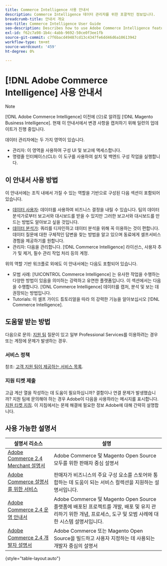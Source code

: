 ```yaml
---
title: Commerce Intelligence 사용 안내서
description: Commerce Intelligence 데이터 관리자를 위한 포괄적인 정보입니다.
breadcrumb-title: 안내서 개요
seo-title: Commerce Intelligence User Guide
seo-description: Describes how to use Adobe Commerce Intelligence features used to gain insights from Adobe Commerce or Magento Open Source data, along with other third-party data sources.
exl-id: f62c7a98-1b4c-4abb-9692-50ce0f3ee1fb
source-git-commit: c7f6bacd49487cd13c4347fe6dd46d6a10613942
workflow-type: tm+mt
source-wordcount: '459'
ht-degree: 0%

---
```



# [!DNL Adobe Commerce Intelligence] 사용 안내서

>[!NOTE]
>
>[!DNL Adobe Commerce Intelligence] 이전에 (으)로 알려짐 [!DNL Magento Business Intelligence]. 현재 이 안내서에서 변경 사항을 캡처하기 위해 일련의 업데이트가 진행 중입니다.

데이터 관리자에는 두 가지 영역이 있습니다.

- 관리자: 이 영역을 사용하여 구성 UI 및 보고에 액세스합니다.
- 명령줄 인터페이스(CLI): 이 도구를 사용하여 설치 및 백엔드 구성 작업을 실행합니다.

## 이 안내서 사용 방법

이 안내서에는 조직 내에서 가질 수 있는 역할을 기반으로 구성된 다음 섹션이 포함되어 있습니다.

- [데이터 사용자](data-user.md): 데이터를 사용하여 비즈니스 결정을 내릴 수 있습니다. 팀의 데이터 분석가로부터 보고서와 대시보드를 받을 수 있지만 그러한 보고서와 대시보드를 만드는 방법도 알아보고 싶을 것입니다.
- [데이터 분석가](data-analyst.md): 쿼리를 디자인하고 데이터 분석을 위해 꼭 이용하는 것이 편합니다. 데이터 질문에 대한 구체적인 답변을 찾는 방법을 알고 있으며 동료에게 셀프서비스 경험을 제공하기를 원합니다.
- 관리자: 다음을 관리합니다. [!DNL Commerce Intelligence] 라이선스, 사용자 추가 및 제거, 필수 관리 작업 처리 등의 계정.

위의 역할 기반 워크플로 외에도 이 안내서에는 다음도 포함되어 있습니다.

- 모범 사례: [!UICONTROL Commerce Intelligence] 는 유사한 작업을 수행하는 다양한 방법이 있음을 의미하는 강력하고 유연한 플랫폼입니다. 이 섹션에서는 다음을 수행합니다. [!DNL Commerce Intelligence] 데이터를 캡처, 분석 및 보는 데 권장되는 방법입니다.
- Tutorials: 이 셀프 가이드 튜토리얼을 따라 의 강력한 기능을 알아보십시오 [!DNL Commerce Intelligence].

## 도움말 받는 방법

다음으로 문의: [지원 팀](https://experienceleague.adobe.com/docs/commerce-knowledge-base/kb/troubleshooting/miscellaneous/mbi-service-policies.html) 질문이 있고 일부 Professional Services를 이용하려는 경우 또는 계정에 문제가 발생하는 경우.

### 서비스 정책

참조: [고객 지원 팀이 제공하는 서비스 목록](https://experienceleague.adobe.com/docs/commerce-knowledge-base/kb/troubleshooting/miscellaneous/mbi-service-policies.html).

### 지원 티켓 제출

고급 계산 열을 작성하는 데 도움이 필요하십니까? 결함이나 연결 문제가 발생했습니까? 지원 팀에 문의해야 하는 경우 Adobe이 다음을 사용하라는 메시지를 표시합니다. [지원 티켓 지침](https://experienceleague.adobe.com/docs/commerce-knowledge-base/kb/troubleshooting/miscellaneous/mbi-service-policies.html). 이 지침에서는 문제 해결에 필요한 정보 Adobe에 대해 간략히 설명합니다.

## 사용 가능한 설명서

| 설명서 리소스 | 설명 |
|----------------------- | ----------- |
| [Adobe Commerce 2.4 Merchant 설명서](https://experienceleague.adobe.com/docs/commerce-admin/user-guides/home.html) | Adobe Commerce 및 Magento Open Source 모두를 위한 판매자 중심 설명서 |
| [Adobe Commerce 설명서를 위한 서비스](https://experienceleague.adobe.com/docs/commerce-merchant-services/user-guides/home.html) | 판매자가 비즈니스의 주요 구성 요소를 스토어와 통합하는 데 도움이 되는 서비스 컬렉션을 지원하는 설명서입니다. |
| [Adobe Commerce 2.4 운영 안내서](https://experienceleague.adobe.com/docs/commerce-operations/operational-guides/home.html) | Adobe Commerce 및 Magento Open Source 플랫폼에 배포된 프로젝트를 개발, 배포 및 유지 관리하기 위한 개념, 프로세스, 도구 및 모범 사례에 대한 시스템 설명서입니다. |
| [Adobe Commerce 2.4 개발자 설명서](https://developer.adobe.com/commerce/) | Adobe Commerce 또는 Magento Open Source을 빌드하고 사용자 지정하는 데 사용되는 개발자 중심의 설명서 |

{style="table-layout:auto"}
